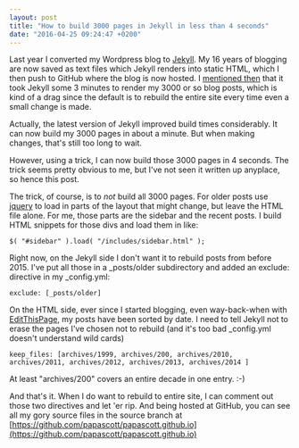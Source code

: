```yaml
---
layout: post
title: "How to build 3000 pages in Jekyll in less than 4 seconds"
date: "2016-04-25 09:24:47 +0200"
---
```


Last year I converted my Wordpress blog to [Jekyll](http://jekyllrb.com/). My 16 years of blogging are now saved as text files which Jekyll renders into static HTML, which I then push to GitHub where the blog is now hosted. I [mentioned then](http://www.papascott.de/archives/2015/04/30/see-what-sticks/) that it took Jekyll some 3 minutes to render my 3000 or so blog posts, which is kind of a drag since the default is to rebuild the entire site every time even a small change is made.

Actually, the latest version of Jekyll improved build times considerably. It can now build my 3000 pages in about a minute. But when making changes, that's still too long to wait.

However, using a trick, I can now build those 3000 pages in 4 seconds. The trick seems pretty obvious to me, but I've not seen it written up anyplace, so hence this post.

The trick, of course, is to _not_ build all 3000 pages. For older posts use [jquery](https://jquery.com/) to load in parts of the layout that might change, but leave the HTML file alone. For me, those parts are the sidebar and the recent posts. I build HTML snippets for those divs and load them in like:

```
$( "#sidebar" ).load( "/includes/sidebar.html" );
```

Right now, on the Jekyll side I don't want it to rebuild posts from before 2015\. I've put all those in a \_posts/older subdirectory and added an exclude: directive in my \_config.yml:

```
exclude: [_posts/older]
```

On the HTML side, ever since I started blogging, even way-back-when with [EditThisPage](http://scripting.com/davenet/1999/12/08/editthispagecom.html), my posts have been sorted by date. I need to tell Jekyll not to erase the pages I've chosen not to rebuild (and it's too bad \_config.yml doesn't understand wild cards)

```
keep_files: [archives/1999, archives/200, archives/2010, archives/2011, archives/2012, archives/2013, archives/2014 ]
```

At least "archives/200" covers an entire decade in one entry. :-)

And that's it. When I do want to rebuild to entire site, I can comment out those two directives and let 'er rip. And being hosted at GitHub, you can see all my gory source files in the source branch at [https://github.com/papascott/papascott.github.io](https://github.com/papascott/papascott.github.io)
